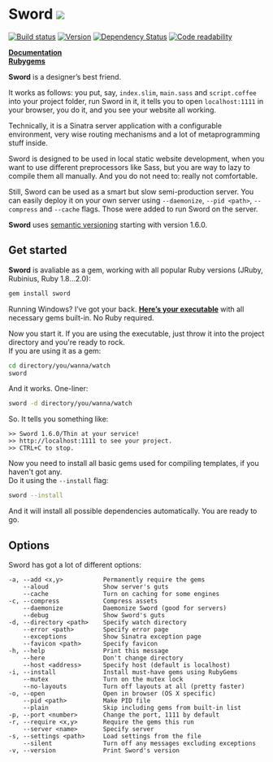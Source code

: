 Sword [![](http://so.mu/icons/sword.png)](http://so.mu/blog/sword)
=====
[![Build status](https://secure.travis-ci.org/somu/sword.png?branch=master)](http://travis-ci.org/somu/sword)
[![Version](https://badge.fury.io/rb/sword.png)](http://rubygems.org/gems/sword)
[![Dependency Status](https://gemnasium.com/somu/sword.png)](https://gemnasium.com/somu/sword)
[![Code readability](https://codeclimate.com/github/somu/sword.png)](https://codeclimate.com/github/somu/sword)

[**Documentation**](http://rubydoc.info/github/somu/sword/master/frames)  
[**Rubygems**](http://rubygems.org/gems/sword)

**Sword** is a designer’s best friend.

It works as follows: you put, say, `index.slim`, `main.sass` and `script.coffee` into your project folder,
run Sword in it, it tells you to open `localhost:1111` in your browser, you do it, and you see your
website all working.

Technically, it is a Sinatra server application with a configurable environment,
very wise routing mechanisms and a lot of metaprogramming stuff inside.

Sword is designed to be used in local static website development, when you want to use different preprocessors like Sass, but
you are way to lazy to compile them all manually. And you do not need to: really not comfortable.

Still, Sword can be used as a smart but slow semi-production server. You can easily deploy it on your own server using
`--daemonize`, `--pid <path>`, `--compress` and `--cache` flags. Those were added to run Sword on the server.

**Sword** uses [semantic versioning](http://semver.org) starting with version 1.6.0.

Get started
-----------

**Sword** is avaliable as a gem, working with all popular Ruby versions (JRuby, Rubinius, Ruby 1.8...2.0):

```sh
gem install sword
```

Running Windows? I’ve got your back. [**Here’s your executable**](https://github.com/somu/sword/blob/master/sword.exe?raw=true)
with all necessary gems built-in.  No Ruby required.

Now you start it. If you are using the executable, just throw it into the project directory and you're ready to rock.  
If you are using it as a gem:

```sh
cd directory/you/wanna/watch
sword
```

And it works. One-liner:

```sh
sword -d directory/you/wanna/watch
```

So. It tells you something like:

    >> Sword 1.6.0/Thin at your service!
    >> http://localhost:1111 to see your project.
    >> CTRL+C to stop.

Now you need to install all basic gems used for compiling templates, if you haven't got any.  
Do it using the `--install` flag:

```sh
sword --install
```

And it will install all possible dependencies automatically. You are ready to go.

Options
-------

Sword has got a lot of different options:

    -a, --add <x,y>           Permanently require the gems
        --aloud               Show server's guts
        --cache               Turn on caching for some engines
    -c, --compress            Compress assets
        --daemonize           Daemonize Sword (good for servers)
        --debug               Show Sword's guts
    -d, --directory <path>    Specify watch directory
        --error <path>        Specify error page
        --exceptions          Show Sinatra exception page
        --favicon <path>      Specify favicon
    -h, --help                Print this message
        --here                Don't change directory
        --host <address>      Specify host (default is localhost)
    -i, --install             Install must-have gems using RubyGems
        --mutex               Turn on the mutex lock
        --no-layouts          Turn off layouts at all (pretty faster)
    -o, --open                Open in browser (OS X specific)
        --pid <path>          Make PID file
        --plain               Skip including gems from built-in list
    -p, --port <number>       Change the port, 1111 by default
    -r, --require <x,y>       Require the gems this run
        --server <name>       Specify server
    -s, --settings <path>     Load settings from the file
        --silent              Turn off any messages excluding exceptions
    -v, --version             Print Sword's version

